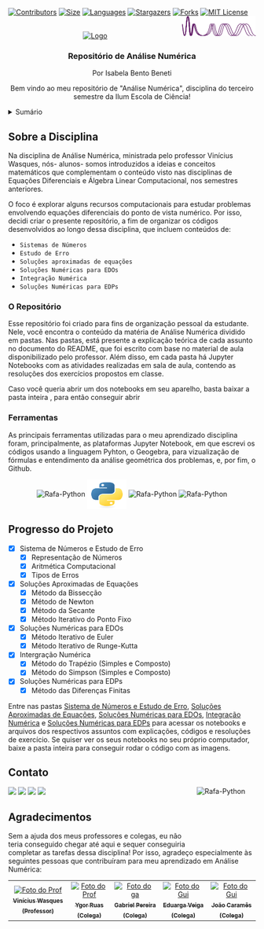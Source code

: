 
<!-- PROJECT SHIELDS -->
<!--
*** I'm using markdown "reference style" links for readability.
*** Reference links are enclosed in brackets [ ] instead of parentheses ( ).
*** See the bottom of this document for the declaration of the reference variables
*** for contributors-url, forks-url, etc. This is an optional, concise syntax you may use.
*** https://www.markdownguide.org/basic-syntax/#reference-style-links
-->
[![Contributors][contributors-shield]][contributors-url]
[![Size][size-shield]][size-url]
[![Languages][languages-shield]][languages-url]
[![Stargazers][stars-shield]][stars-url]
[![Forks][forks-shield]][forks-url]
[![MIT License][license-shield]][license-url]
<img align="right" alt="ilum" height="40" width="150" src="https://github.com/pedrozanineli/pcd.github.io/blob/main/logo1.png">
 
  

<!-- LOGO -->
<br />

<div align="center">
  <a href="![neural](https://user-images.githubusercontent.com/106626661/225796535-51b41213-8397-435d-ab94-dc64551a2da1.gif)">
    <img src="https://user-images.githubusercontent.com/106626661/228412974-4221b846-1bd9-4c57-99a8-2c49c5466af9.png" alt="Logo" width="440" height="230">
  </a>

  <h3 align="center">Repositório de Análise Numérica</h3>
  <p align="center">Por Isabela Bento Beneti</p>

  <p align="center">
    Bem vindo ao meu repositório de "Análise Numérica", disciplina do terceiro semestre da Ilum Escola de Ciência!
   
  </p>
</div>



<!-- Sumário -->
<details>
  <summary>Sumário</summary>
  <ol>
    <li>
      <a href="#sobre">Sobre a Disciplina</a>
      <ul>
        <li><a href="#projeto">O Repositório</a></li>
       </ul>
      <ul>
        <li><a href="#ferramentas">Ferramentas</a></li>
      </ul>
    </li>
    <li><a href="#progresso">Progresso do Curso</a></li>
    <li>
      <a href="#contato">Contato</a>
    </li>
    <li><a href="#acknowledgments">Agradecimentos</a></li>
  </ol>
</details>



<!-- Sobre a Disciplina e o Projeto -->
## Sobre a Disciplina <a name="sobre"></a>

Na disciplina de Análise Numérica, ministrada pelo professor Vinícius Wasques, nós- alunos- somos introduzidos a ideias e conceitos matemáticos que complementam o conteúdo visto nas disciplinas de Equações Diferenciais e Álgebra Linear Computacional, nos semestres anteriores. 

O foco é explorar alguns recursos computacionais para estudar problemas envolvendo equações diferenciais do ponto de vista numérico. Por isso, decidi criar o presente repositório, a fim de organizar os códigos desenvolvidos ao longo dessa disciplina, que incluem conteúdos de: 
* `Sistemas de Números` 
* `Estudo de Erro`
* `Soluções aproximadas de equações`
* `Soluções Numéricas para EDOs`
* `Integração Numérica`
* `Soluções Numéricas para EDPs`

### O Repositório <a name= "projeto"></a>

Esse repositório foi criado para fins de organização pessoal da estudante. Nele, você encontra o conteúdo da matéria de Análise Numérica dividido em pastas. Nas pastas, está presente a explicação teórica de cada assunto no documento do README, que foi escrito com base no material de aula disponibilizado pelo professor. Além disso, em cada pasta há Jupyter Notebooks com as atividades realizadas em sala de aula, contendo as resoluções dos exercícios propostos em classe.

Caso você queria abrir um dos notebooks em seu aparelho, basta baixar a pasta inteira , para então conseguir abrir 

### Ferramentas <a name="ferramentas"></a>

As principais ferramentas utilizadas para o meu aprendizado disciplina foram, principalmente, as plataformas Jupyter Notebook, em que escrevi os códigos usando a  linguagem Pyhton, o Geogebra, para vizualização de fórmulas e entendimento da análise geométrica dos problemas, e, por fim, o Github.
</div>
<div align="center">
 <img align="center" alt="Rafa-Python" height="70" width="70" src= https://user-images.githubusercontent.com/106626661/225802823-3edf4493-8191-433f-9152-7e73b941aadb.png>
 
 <img align="center" alt="Rafa-Python" height="60" width="80" src="https://raw.githubusercontent.com/devicons/devicon/master/icons/python/python-original.svg">
 
 <img align="center" alt="Rafa-Python" height="60" width="60" src= https://user-images.githubusercontent.com/106626661/228415402-be274d67-05c0-45f1-84c4-fc3c757a176c.png>
 
 <img align="center" alt="Rafa-Python" height="60" width="60" src= https://user-images.githubusercontent.com/106626661/225802391-d24ac038-78b1-4b2d-8720-f5f9fb4dac9a.png>
 
</div>





<!-- Progresso -->
## Progresso do Projeto <a name="progresso"></a>

- [x] Sistema de Números e Estudo de Erro
    - [x] Representação de Números
    - [x] Aritmética Computacional
    - [x] Tipos de Erros  
- [x] Soluções Aproximadas de Equações
    - [x] Método da Bissecção
    - [x] Método de Newton
    - [x] Método da Secante
    - [x] Método Iterativo do Ponto Fixo
- [x] Soluções Numéricas para EDOs
    - [x] Método Iterativo de Euler
    - [x] Método Iterativo de Runge-Kutta
- [x] Intergração Numérica
    - [x] Método do Trapézio (Simples e Composto)
    - [x] Método do Simpson (Simples e Composto)
- [x] Soluções Numéricas para EDPs
   - [x] Método das Diferenças Finitas
    
Entre nas pastas [Sistema de Números e Estudo de Erro](https://github.com/benetao/Analise_numerica/tree/main/Sistemas%20de%20N%C3%BAmeros%20e%20Estudo%20de%20Erro), [Soluções Aproximadas de Equações](https://github.com/benetao/Analise_numerica/tree/main/Solu%C3%A7%C3%B5es%20Aproximadas%20de%20Equa%C3%A7%C3%B5es), [Soluções Numéricas para EDOs](https://github.com/benetao/Analise_numerica/tree/main/Solu%C3%A7%C3%B5es%20Num%C3%A9ricas%20para%20EDOs), [Integração Numérica](https://github.com/benetao/Analise_numerica/tree/main/Integra%C3%A7%C3%A3o%20Num%C3%A9rica) e [Soluções Numéricas para EDPs](https://github.com/benetao/Analise_numerica/tree/main/Solu%C3%A7%C3%B5es%20Num%C3%A9ricas%20para%20EDPs) para acessar os notebooks e arquivos dos respectivos assuntos com explicações, códigos e resoluções de exercício. Se quiser ver os seus notebooks no seu próprio computador, baixe a pasta inteira para conseguir rodar o código com as imagens.

<!-- CONTATO -->
## Contato <a name="contato"></a>
<div>
 <img align="right" alt="Rafa-Python" height="120" width="120" src= https://user-images.githubusercontent.com/106626661/193426485-7901d706-9c84-4afd-9e91-e5b39dbdfd61.png>
  <a href="https://instagram.com/isa.beneti" target="_blank"><img src="https://img.shields.io/badge/-Instagram-%23E4405F?style=for-the-badge&logo=instagram&logoColor=white" target="_blank"></a>
  <a href = "mailto:isabela220039@ilum.cnpem.br"><img src="https://img.shields.io/badge/-Gmail-%23333?style=for-the-badge&logo=gmail&logoColor=white" target="_blank"></a>
  <a href="https://www.linkedin.com/in/isabela-bento-beneti-044183236" target="_blank"><img src="https://img.shields.io/badge/-LinkedIn-%230077B5?style=for-the-badge&logo=linkedin&logoColor=white" target="_blank"></a> 
  <a href="https://www.youtube.com/channel/UCvf7m3bDwbFaezDbe_Igg_w" target="_blank"><img src="https://img.shields.io/badge/YouTube-FF0000?style=for-the-badge&logo=youtube&logoColor=white" target="_blank"></a>
 





<!-- ACKNOWLEDGMENTS -->
## Agradecimentos <a name="acknowledgments"></a>

Sem a ajuda dos meus professores e colegas, eu não teria conseguido chegar até aqui e sequer conseguiria completar as tarefas dessa disciplina! Por isso, agradeço especialmente às seguintes pessoas que contribuíram para meu aprendizado em Análise Numérica:

<table>
  <tr>
    <td align="center">
      <a href="#">
        <img src="https://user-images.githubusercontent.com/106626661/228413860-7b1afd13-f1df-4d1b-9d14-00e339b7fb17.png" width="100px;" alt="Foto do Prof"/><br>
        <sub>
          <b>Vinícius Wasques (Professor)</b>
        </sub>
      </a>
    </td>
    <td align="center">
      <a href="#">
        <img src="https://github.com/benetao/Analise_numerica/assets/106626661/45aea1f1-9e31-49df-8a23-03878ccceee3" width="100px;" alt="Foto do Prof"/><br>
        <sub>
          <b>Ygor Ruas (Colega)</b>
        </sub>
      </a>
    </td>
    <td align="center">
      <a href="#">
        <img src="https://user-images.githubusercontent.com/106626661/228416561-ad5869c7-2720-494d-901a-4d2b622ed4af.png" width="100px;" alt="Foto do ga"/><br>
        <sub>
          <b>Gabriel Pereira (Colega)</b>
        </sub>
      </a>
    </td>
    <td align="center">
      <a href="#">
        <img src="https://user-images.githubusercontent.com/106626661/228416164-2ba7dbc5-21c3-4d35-b2ca-3b63f4204597.png" width="100px;" alt="Foto do Gui"/><br>
        <sub>
          <b> Eduarga Veiga (Colega)</b>
        </sub>
      </a>
    </td>
      <td align="center">
      <a href="#">
        <img src="https://user-images.githubusercontent.com/106626661/228933315-65c27995-ed63-4c3b-bf99-e4a122866765.png" width="100px;" alt="Foto do Gui"/><br>
        <sub>
          <b> João Caramês (Colega)</b>
        </sub>
      </a>
    </td>
  </tr>
</table>
</div>
<div style="display: inline_block"><br>
 

<!-- MARKDOWN LINKS & IMAGES -->
<!-- https://www.markdownguide.org/basic-syntax/#reference-style-links -->
[contributors-shield]: https://img.shields.io/github/contributors/benetao/Analise_numerica.svg?style=for-the-badge
[contributors-url]: https://github.com/benetao/Analise_numerica/graphs/contributors
[forks-shield]: https://img.shields.io/github/forks/benetao/Analise_numerica.svg?style=for-the-badge
[forks-url]: https://github.com/benetao/Analise_numerica/network/members
[stars-shield]: https://img.shields.io/github/stars/benetao/Analise_numerica.svg?style=for-the-badge
[stars-url]: https://github.com/benetao/Analise_numerica/stargazers
[issues-shield]: https://img.shields.io/github/issues/benetao/Analise_numerica.svg?style=for-the-badge
[issues-url]: https://github.com/benetao/Analise_numerica/issues
[license-shield]: https://img.shields.io/github/license/benetao/Analise_numerica.svg?style=for-the-badge
[license-url]: https://github.com/benetao/Analise_numerica/blob/master/LICENSE.txt
[size-shield]: https://img.shields.io/github/repo-size/benetao/Analise_numerica.svg?style=for-the-badge
[size-url]: https://github.com/benetao/Termodinamica_Avancada/repo-size
[languages-shield]: https://img.shields.io/github/languages/count/benetao/Analise_numerica.svg?style=for-the-badge
[languages-url]: https://github.com/benetao/Analise_numerica//languages/count

[linkedin-shield]: https://img.shields.io/badge/-LinkedIn-black.svg?style=for-the-badge&logo=linkedin&colorB=555
[linkedin-url]: https://www.linkedin.com/in/isabela-bento-beneti-044183236/
[product-screenshot]: images/screenshot.png
[Next.js]:  <img src="https://user-images.githubusercontent.com/106626661/225801328-741dd00d-8359-40ee-8d73-df715a5813f6.png" alt="Logo" width="80" height="30">
[Next-url]: https://nextjs.org/
[React.js]: https://img.shields.io/badge/React-20232A?style=for-the-badge&logo=react&logoColor=61DAFB
[React-url]: https://reactjs.org/
[Vue.js]: https://img.shields.io/badge/Vue.js-35495E?style=for-the-badge&logo=vuedotjs&logoColor=4FC08D
[Vue-url]: https://vuejs.org/
[Angular.io]: https://img.shields.io/badge/Angular-DD0031?style=for-the-badge&logo=angular&logoColor=white
[Angular-url]: https://angular.io/
[Svelte.dev]: https://img.shields.io/badge/Svelte-4A4A55?style=for-the-badge&logo=svelte&logoColor=FF3E00
[Svelte-url]: https://svelte.dev/
[Laravel.com]: https://img.shields.io/badge/Laravel-FF2D20?style=for-the-badge&logo=laravel&logoColor=white
[Laravel-url]: https://laravel.com
[Bootstrap.com]: https://img.shields.io/badge/Bootstrap-563D7C?style=for-the-badge&logo=bootstrap&logoColor=white
[Bootstrap-url]: https://getbootstrap.com
[JQuery.com]: https://img.shields.io/badge/jQuery-0769AD?style=for-the-badge&logo=jquery&logoColor=white
[JQuery-url]: https://jquery.com 
[ilum-shield]:"https://user-images.githubusercontent.com/106626661/193426698-dea48fae-20be-423c-8680-41c50c6aa247.png"
